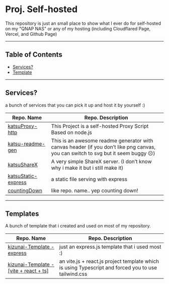 # Proj. Self-hosted
This repository is just an small place to show what I ever do for self-hosted on my "QNAP NAS" or any of my hosting (including Cloudflared Page, Vercel, and Github Page)

---

## Table of Contents
 - [Services?](#services)
 - [Template](#templates)

---

## Services?
a bunch of services that you can pick it up and host it by yourself :)

<table>
  <thead>
    <tr>
      <th>
        Repo. Name
      </th>
      <th>
        Repo. Description
      </th>
    </tr>
  </thead>
  <tbody>
    <tr>
      <td>
        <a href="https://github.com/katzEco/katsuProxy-http" target="_blank">
          katsuProxy-http
        </a>
      </td>
      <td>
        This Project is a self-hosted Proxy Script Based on node.js
      </td>
    </tr>
    <tr>
      <td>
        <a href="https://github.com/katzEco/katsu-readme-gen/" target="_blank">
          katsu-readme-gen
        </a>
      </td>
      <td>
        This is an awesome readme generator with canvas header (if you don’t like png canvas, you can switch to svg but it seem buggy ☹️)
      </td>
    </tr>
    <tr>
      <td>
        <a href="https://github.com/katzEco/katsuShareX/" target="_blank">
          katsuShareX
        </a>
      </td>
      <td>
        A very simple ShareX server. (I don’t know why i make it but i still make it)
      </td>
    </tr>
    <tr>
      <td>
        <a href="https://github.com/katzEco/katsuStatic-express/" target="_blank">
          katsuStatic-express
        </a>
      </td>
      <td>
        a static file serving with express
      </td>
    </tr>
    <tr>
      <td>
        <a href="https://github.com/dethMastery/countingDown/" target="_blank">
          countingDown
        </a>
      </td>
      <td>
        like repo. name.. yep counting down!
      </td>
    </tr>
  </tbody>
</table>

---

## Templates
A bunch of template that i created and used on most of my repository.

<table>
  <tr>
    <th>
      Repo. Name
    </th>
    <th>
      Repo. Description
    </th>
  </tr>
  <tbody>
    <tr>
      <td>
        <a href="https://github.com/kizunai-Template/express" target="_blank">
          kizunai-Template - express
        </a>
      </td>
      <td>
        just an express.js template that i used most :)
      </td>
    </tr>
    <tr>
      <td>
        <a href="https://github.com/kizunai-Template/express" target="_blank">
          kizunai-Template - [vite + react + ts]
        </a>
      </td>
      <td>
        an vite.js + react.js project template which is using Typescript and forced you to use tailwind.css
      </td>
    </tr>
  </tbody>
</table>